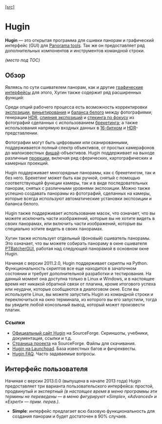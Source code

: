  [[src]](https://wiki.panotools.org/Hugin)

# Hugin

**Hugin** — это открытая программа для сшивки панорам и графический интерфейс (GUI) для [Panorama tools](Panorama_tools.md). Так же он предоставляет ряд дополнительных компонентов и инструментов командной строки.

_(место под TOC)_

## Обзор

Являясь по сути сшивателем панорам, как и другие [графические интерфейсы](GUI_Front-ends.md) для этого, Хугин также содержит ряд расширенных функций:

Среди опций рабочего процесса есть возможность корректировки [экспозиции](Exposure_correction.md), [виньетирования](Vignetting.md) и [баланса белого](White_balance.md) между фотографиями; генерации [HDR](HDR.md), [слияния экспозиций](http://www.wikipedia.org/wiki/Exposure_Fusion) и [стекинга по фокусу](http://www.wikipedia.org/wiki/Focus_stacking) из фотографий сделанных с использованием [брекетинга](Bracketing.md); а также использования напрямую входных данных в [16-битном](16bit.md) и [HDR](HDR.md)-представлении.

Фотографии могут быть цифровыми или сканированными, поддерживается полный спектр объективов, от простых камерафонов до малоизвестных [фишай](Fisheye.md)-объективов. Hugin поддерживает на выходе различные [проекции](Projections.md), включая ряд сферических, картографических и камерных проекций.

Hugin поддерживает многорядные панорамы, как с брекетингом, так и без него. Брекетинг может быть как ручной, снятый с помощью соответствующей функции камеры, так и в виде последовательных панорам, снятых с различными уровнями экспозиции. Можно также успешно создавать панорамы из фотографий, сделанных на камеры, которые всегда используют автоматические установки экспозиции и баланса белого.

Hugin также поддерживает использование масок, что означает, что вы можете исключить части изображений, которые вы не хотите видеть в своих панорамах, или включить части изображений, которые вы специально хотите видеть в своих панорамах.

Хугин также использует отдельный (фоновый) сшиватель панорамы. Это означает, что вы можете собирать панораму в окне сшивателя [PTBatcherGUI](Hugin_Batch_Processor.md), работая над следующей панорамой в основном окне Hugin.

Начиная с версии 2011.2.0, Hugin поддерживает скрипты на Python. Функциональность скриптов все еще находится в зачаточном состоянии и требует дополнительной разработки и тестирования. На данный момент она доступна только в Linux и Windows, и в настоящее время нет никакой обратной связи от плагина, кроме итогового успеха или неудачи, которые сообщаются в диалоговом окне. Если вы используете Linux, вы можете запустить Hugin из командной строки и переключиться на окно терминала, из которого вы его запустили, тогда вы увидите любой консольный вывод, который может произвести плагин.

### Ссылки

* [Официальный сайт Hugin](http://hugin.sourceforge.net/) на SourceForge. Скриншоты, учебники, документация, ссылки и т.д.
* [Страница проекта](http://sourceforge.net/projects/hugin) на SourceForge. Файлы для скачивания.
* [Hugin на Launchpad](https://launchpad.net/hugin). База известных багов и фичреквесты.
* [Hugin FAQ](Hugin_FAQ.md). Часто задаваемые вопросы.

## Интерфейс пользователя

Начиная с версии 2013.0.0 (выпущена в начале 2013 года) Hugin предоставляет три варианта пользовательского интерфейса: простой, продвинутый и экспертный *(в настоящее время в меню программы эти термины не переведены — в меню фигурируют «Simple», «Advanced» и «Expert» — прим. перев.)*.

* **Simple**: интерфейс предлагает всю базовую функциональность для создания панорам и будет достаточен в 90% случаев.
